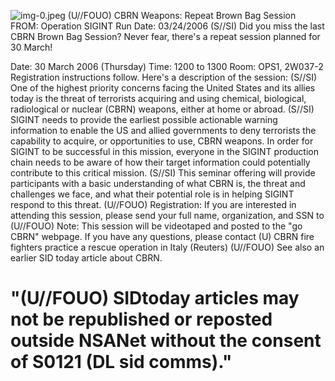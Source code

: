 ![img-0.jpeg](img-0.jpeg)
(U//FOUO) CBRN Weapons: Repeat Brown Bag Session
FROM: Operation SIGINT
Run Date: 03/24/2006
(S//SI) Did you miss the last CBRN Brown Bag Session? Never fear, there's a repeat session planned for 30 March!

Date: 30 March 2006 (Thursday)
Time: 1200 to 1300
Room: OPS1, 2W037-2
Registration instructions follow. Here's a description of the session:
(S//SI) One of the highest priority concerns facing the United States and its allies today is the threat of terrorists acquiring and using chemical, biological, radiological or nuclear (CBRN) weapons, either at home or abroad.
(S//SI) SIGINT needs to provide the earliest possible actionable warning information to enable the US and allied governments to deny terrorists the capability to acquire, or opportunities to use, CBRN weapons. In order for SIGINT to be successful in this mission, everyone in the SIGINT production chain needs to be aware of how their target information could potentially contribute to this critical mission.
(S//SI) This seminar offering will provide participants with a basic understanding of what CBRN is, the threat and challenges we face, and what their potential role is in helping SIGINT respond to this threat.
(U//FOUO) Registration: If you are interested in attending this session, please send your full name, organization, and SSN to
(U//FOUO) Note: This session will be videotaped and posted to the "go CBRN" webpage. If you have any questions, please contact
(U) CBRN fire fighters practice a rescue operation in Italy (Reuters)
(U//FOUO) See also an earlier SID today article about CBRN.

# "(U//FOUO) SIDtoday articles may not be republished or reposted outside NSANet without the consent of S0121 (DL sid comms)."
